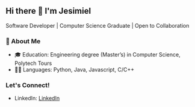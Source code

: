 ## Hi there 👋 I'm Jesimiel

Software Developer | Computer Science Graduate | Open to Collaboration

### 🌟 About Me

- 🎓 Education: Engineering degree (Master’s) in Computer Science, Polytech Tours
- 🧑‍💻 Languages: Python, Java, Javascript, C/C++
  

### Let's Connect!
- LinkedIn: [LinkedIn](www.linkedin.com/in/jesimiel-manza)
<!--
**11kainani/11kainani** is a ✨ _special_ ✨ repository because its `README.md` (this file) appears on your GitHub profile.

Here are some ideas to get you started:

- 🔭 I’m currently working on ...
- 🌱 I’m currently learning ...
- 👯 I’m looking to collaborate on ...
- 🤔 I’m looking for help with ...
- 💬 Ask me about ...
- 📫 How to reach me: ...
- 😄 Pronouns: ...
- ⚡ Fun fact: ...
-->
